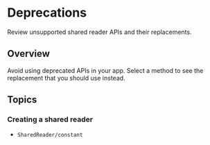 # Deprecations

Review unsupported shared reader APIs and their replacements.

## Overview

Avoid using deprecated APIs in your app. Select a method to see the replacement that you should use
instead.

## Topics

### Creating a shared reader

- ``SharedReader/constant``
